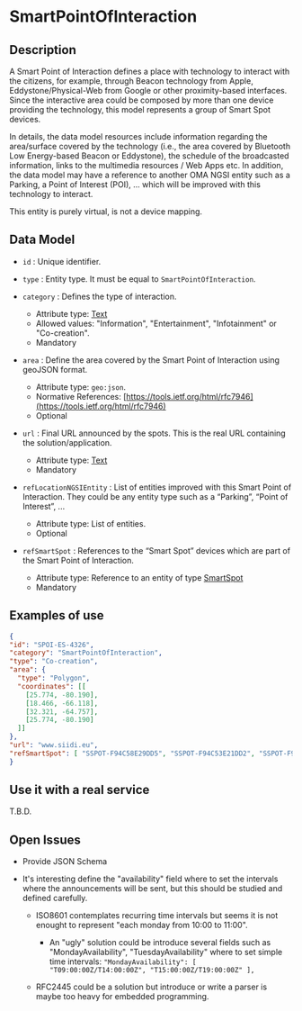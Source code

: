 # SmartPointOfInteraction

## Description

A Smart Point of Interaction defines a place with technology to interact with the citizens, for example, through Beacon technology from Apple, Eddystone/Physical-Web from Google or other proximity-based interfaces. Since the interactive area could be composed by more than one device providing the technology, this model represents a group of Smart Spot devices.

In details, the data model resources include information regarding the area/surface covered by the technology (i.e., the area covered by Bluetooth Low Energy-based Beacon or Eddystone), the schedule of the broadcasted information, links to the multimedia resources / Web Apps etc. In addition, the data model may have a reference to another OMA NGSI entity such as a Parking, a Point of Interest (POI), ... which will be improved with this technology to interact.

This entity is purely virtual, is not a device mapping.

## Data Model

+ `id` : Unique identifier. 

+ `type` : Entity type. It must be equal to `SmartPointOfInteraction`.

+ `category` : Defines the type of interaction.
    + Attribute type: [Text](https://schema.org/Text)
    + Allowed values: "Information", "Entertainment", "Infotainment" or "Co-creation".
    + Mandatory
    
+ `area` : Define the area covered by the Smart Point of Interaction using geoJSON format.
    + Attribute type: `geo:json`.
    + Normative References: [https://tools.ietf.org/html/rfc7946](https://tools.ietf.org/html/rfc7946)
    + Optional    
    
+ `url` : Final URL announced by the spots. This is the real URL containing the solution/application.
    + Attribute type: [Text](https://schema.org/Text)
    + Mandatory    

+ `refLocationNGSIEntity` : List of entities improved with this Smart Point of Interaction. They could be any entity type such as a “Parking”, “Point of Interest”, ...
    + Attribute type: List of entities.
    + Optional    

+ `refSmartSpot` : References to the “Smart Spot” devices which are part of the Smart Point of Interaction.
    + Attribute type: Reference to an entity of type [SmartSpot](https://github.com/HOP-Ubiquitous/dataModels/blob/feature/smartpoi/PointOfInteraction/SmartSpot/doc/spec.md)
    + Mandatory    

## Examples of use

```json
{
"id": "SPOI-ES-4326",
"category": "SmartPointOfInteraction",
"type": "Co-creation",
"area": {                           
  "type": "Polygon",
  "coordinates": [[
    [25.774, -80.190],
    [18.466, -66.118], 
    [32.321, -64.757], 
    [25.774, -80.190] 
  ]]
},
"url": "www.siidi.eu",
"refSmartSpot": [ "SSPOT-F94C58E29DD5", "SSPOT-F94C53E21DD2", "SSPOT-F94C51A295D9"]
}
```

## Use it with a real service

T.B.D.

## Open Issues

* Provide JSON Schema

* It's interesting define the "availability" field where to set the intervals where the announcements will be sent, but this should be studied and defined carefully. 

  * ISO8601 contemplates recurring time intervals but seems it is not enought to represent "each monday from 10:00 to 11:00".
    * An "ugly" solution could be introduce several fields such as "MondayAvailability", "TuesdayAvailability" where to set simple time intervals: ``` "MondayAvailability": [ "T09:00:00Z/T14:00:00Z", "T15:00:00Z/T19:00:00Z" ], ```

  * RFC2445 could be a solution but introduce or write a parser is maybe too heavy for embedded programming.
